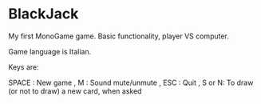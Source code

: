 # BlackJack

My first MonoGame game. Basic functionality, player VS computer.

Game language is Italian.

Keys are:

SPACE : New game , 
M     : Sound mute/unmute , 
ESC   : Quit ,
S or N: To draw (or not to draw) a new card, when asked
